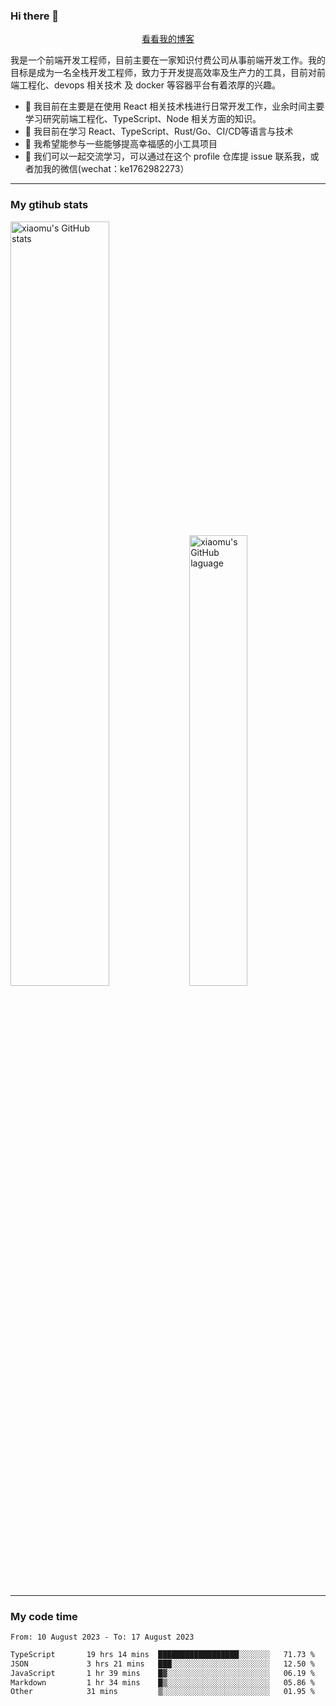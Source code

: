 ### Hi there 👋

<p align="center">
  <a href="https://blog.realjacket.site/">看看我的博客</a>
</p>

我是一个前端开发工程师，目前主要在一家知识付费公司从事前端开发工作。我的目标是成为一名全栈开发工程师，致力于开发提高效率及生产力的工具，目前对前端工程化、devops 相关技术 及 docker 等容器平台有着浓厚的兴趣。

- 🔭 我目前在主要是在使用 React 相关技术栈进行日常开发工作，业余时间主要学习研究前端工程化、TypeScript、Node 相关方面的知识。
- 🌱 我目前在学习 React、TypeScript、Rust/Go、CI/CD等语言与技术
- 👯 我希望能参与一些能够提高幸福感的小工具项目
- 💬 我们可以一起交流学习，可以通过在这个 profile 仓库提 issue 联系我，或者加我的微信(wechat：ke1762982273）

***

### My gtihub stats

<a><img src="https://github-readme-stats-git-masterrstaa-rickstaa.vercel.app/api?username=real-jacket&&show_icons=true" title="xiaomu's GitHub stats" alt="xiaomu's GitHub stats" style="width:56%;"/></a>
<a><img src="https://github-readme-stats-git-masterrstaa-rickstaa.vercel.app/api/top-langs/?username=real-jacket&layout=compact" title="xiaomu's GitHub laguage" alt="xiaomu's GitHub laguage" style="width:43%;"/><a/>

***

### My code time

<!--START_SECTION:waka-->

```txt
From: 10 August 2023 - To: 17 August 2023

TypeScript       19 hrs 14 mins  ██████████████████░░░░░░░   71.73 %
JSON             3 hrs 21 mins   ███░░░░░░░░░░░░░░░░░░░░░░   12.50 %
JavaScript       1 hr 39 mins    █▓░░░░░░░░░░░░░░░░░░░░░░░   06.19 %
Markdown         1 hr 34 mins    █▒░░░░░░░░░░░░░░░░░░░░░░░   05.86 %
Other            31 mins         ▒░░░░░░░░░░░░░░░░░░░░░░░░   01.95 %
```

<!--END_SECTION:waka-->
